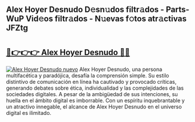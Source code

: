 ## Alex Hoyer Desnudo D𝚎sn𝚞dos filtr𝚊dos - Parts-WuP Vid𝚎os filtr𝚊dos - N𝚞evas f𝚘tos atr𝚊ctivas JFZtg

# <h2><a href="http://mbbxsgm.tromn.icu/?c=Alex+Hoyer+Desnudo">🔗👉👉👉 Alex Hoyer Desnudo 🔗🔗</a></h2>

[![Alex Hoyer Desnudo nuevo](https://i.imgur.com/pEAQMta.gif)](http://mbbxsgm.tromn.icu/?c=Alex+Hoyer+Desnudo)
Alex Hoyer Desnudo, una persona multifacética y paradójica, desafía la comprensión simple. Su estilo distintivo de comunicación en línea ha cautivado y provocado críticas, generando debates sobre ética, individualidad y las complejidades de las sociedades digitales. A pesar de la ambigüedad de sus intenciones, su huella en el ámbito digital es imborrable. Con un espíritu inquebrantable y un atractivo innegable, el alcance de Alex Hoyer Desnudo en el universo digital es ilimitado.
